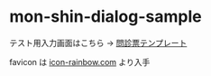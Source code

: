 # mon-shin-dialog-sample

テスト用入力画面はこちら → [問診票テンプレート](https://s-show.github.io/mon-shin-dialog-sample/)

favicon は [icon-rainbow.com](https://icon-rainbow.com/%E3%83%81%E3%82%A7%E3%83%83%E3%82%AF%E3%82%B7%E3%83%BC%E3%83%88%E3%83%BB%E3%82%A2%E3%83%B3%E3%82%B1%E3%83%BC%E3%83%88%E3%81%AE%E7%84%A1%E6%96%99%E3%82%A2%E3%82%A4%E3%82%B3%E3%83%B3%E7%B4%A0%E6%9D%90-1/) より入手